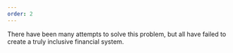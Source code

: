 ```yaml
---
order: 2
---
```


There have been many attempts to solve this problem, but all have failed to create a truly inclusive financial system.
